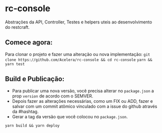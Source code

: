 # rc-console
Abstrações da API, Controller, Testes e helpers uteis ao desenvolvimento do restcraft.

## Comece agora:
Para clonar o projeto e fazer uma alteração ou nova implementação:
`git clone https://github.com/Acelera/rc-console && cd rc-console`
`yarn && yarn test`

## Build e Publicação:
* Para publicar uma nova versão, você precisa alterar no `package.json` a prop `version` de acordo com o SEMVER.
* Depois fazer as alterações necessárias, como um FIX ou ADD, fazer e salvar com um commit atômico vinculado com a issue do github através da #hashtag.
* Gerar a tag da versão que você colocou no `package.json`.

`yarn build && yarn deploy`
